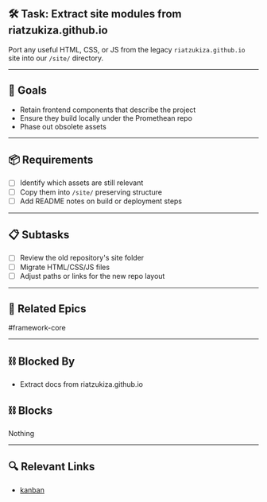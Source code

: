 ## 🛠️ Task: Extract site modules from riatzukiza.github.io

Port any useful HTML, CSS, or JS from the legacy `riatzukiza.github.io` site into our `/site/` directory.

---

## 🎯 Goals
- Retain frontend components that describe the project
- Ensure they build locally under the Promethean repo
- Phase out obsolete assets

---

## 📦 Requirements
- [ ] Identify which assets are still relevant
- [ ] Copy them into `/site/` preserving structure
- [ ] Add README notes on build or deployment steps

---

## 📋 Subtasks
- [ ] Review the old repository's site folder
- [ ] Migrate HTML/CSS/JS files
- [ ] Adjust paths or links for the new repo layout

---

## 🔗 Related Epics
#framework-core

---

## ⛓️ Blocked By
- Extract docs from riatzukiza.github.io

## ⛓️ Blocks
Nothing

---

## 🔍 Relevant Links
- [kanban](../boards/kanban.md)
